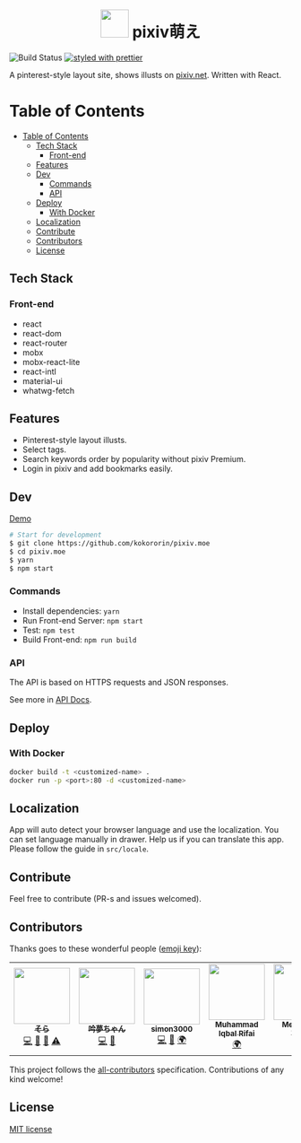 <h1 align=center><img src="https://raw.githubusercontent.com/kokororin/pixiv.moe/master/src/images/favicon.png" width=50/> pixiv萌え</h1>

![Build Status](https://github.com/kokororin/pixiv.moe/actions/workflows/ci.yml/badge.svg)
[![styled with prettier](https://img.shields.io/badge/styled_with-prettier-ff69b4.svg)](https://github.com/prettier/prettier)

A pinterest-style layout site, shows illusts on [pixiv.net](http://pixiv.net). Written with React.

# Table of Contents

- [Table of Contents](#table-of-contents)
  - [Tech Stack](#tech-stack)
    - [Front-end](#front-end)
  - [Features](#features)
  - [Dev](#dev)
    - [Commands](#commands)
    - [API](#api)
  - [Deploy](#deploy)
    - [With Docker](#with-docker)
  - [Localization](#localization)
  - [Contribute](#contribute)
  - [Contributors](#contributors)
  - [License](#license)

## Tech Stack

### Front-end

- react
- react-dom
- react-router
- mobx
- mobx-react-lite
- react-intl
- material-ui
- whatwg-fetch

## Features

- Pinterest-style layout illusts.
- Select tags.
- Search keywords order by popularity without pixiv Premium.
- Login in pixiv and add bookmarks easily.

## Dev

[Demo](https://moe.pixiv.pics)

```bash
# Start for development
$ git clone https://github.com/kokororin/pixiv.moe
$ cd pixiv.moe
$ yarn
$ npm start
```

### Commands

- Install dependencies: `yarn`
- Run Front-end Server: `npm start`
- Test: `npm test`
- Build Front-end: `npm run build`

### API

The API is based on HTTPS requests and JSON responses.

See more in [API Docs](https://github.com/kokororin/pixiv.moe/blob/master/docs/API.md).

## Deploy

### With Docker

```bash
docker build -t <customized-name> .
docker run -p <port>:80 -d <customized-name>
```

## Localization

App will auto detect your browser language and use the localization. You can set language manually in drawer.
Help us if you can translate this app. Please follow the guide in `src/locale`.

## Contribute

Feel free to contribute (PR-s and issues welcomed).

## Contributors

Thanks goes to these wonderful people ([emoji key](https://github.com/kentcdodds/all-contributors#emoji-key)):

<!-- ALL-CONTRIBUTORS-LIST:START - Do not remove or modify this section -->
<!-- prettier-ignore-start -->
<!-- markdownlint-disable -->
<table>
  <tr>
    <td align="center"><a href="http://kokororin.github.io"><img src="https://avatars0.githubusercontent.com/u/10093992?v=4" width="100px;" alt=""/><br /><sub><b>そら</b></sub></a><br /><a href="https://github.com/kokororin/pixiv.moe/commits?author=kokororin" title="Code">💻</a> <a href="https://github.com/kokororin/pixiv.moe/commits?author=kokororin" title="Documentation">📖</a> <a href="#design-kokororin" title="Design">🎨</a> <a href="https://github.com/kokororin/pixiv.moe/commits?author=kokororin" title="Tests">⚠️</a></td>
    <td align="center"><a href="https://kirainmoe.com/"><img src="https://avatars0.githubusercontent.com/u/12712012?v=4" width="100px;" alt=""/><br /><sub><b>吟夢ちゃん</b></sub></a><br /><a href="https://github.com/kokororin/pixiv.moe/commits?author=kirainmoe" title="Code">💻</a> <a href="#ideas-kirainmoe" title="Ideas, Planning, & Feedback">🤔</a></td>
    <td align="center"><a href="https://github.com/simon300000"><img src="https://avatars1.githubusercontent.com/u/12656264?v=4" width="100px;" alt=""/><br /><sub><b>simon3000</b></sub></a><br /><a href="https://github.com/kokororin/pixiv.moe/commits?author=simon300000" title="Code">💻</a> <a href="#ideas-simon300000" title="Ideas, Planning, & Feedback">🤔</a> <a href="#translation-simon300000" title="Translation">🌍</a></td>
    <td align="center"><a href="https://blog.0wo.me"><img src="https://avatars0.githubusercontent.com/u/29944979?v=4" width="100px;" alt=""/><br /><sub><b>Muhammad Iqbal Rifai</b></sub></a><br /><a href="#translation-py7hon" title="Translation">🌍</a></td>
    <td align="center"><a href="https://github.com/Meodinger"><img src="https://avatars1.githubusercontent.com/u/54493746?v=4" width="100px;" alt=""/><br /><sub><b>Meodinger Wang</b></sub></a><br /><a href="#translation-Meodinger" title="Translation">🌍</a></td>
    <td align="center"><a href="https://github.com/kaozaza2"><img src="https://avatars1.githubusercontent.com/u/11665930?v=4" width="100px;" alt=""/><br /><sub><b>Kao</b></sub></a><br /><a href="#translation-kaozaza2" title="Translation">🌍</a></td>
  </tr>
</table>

<!-- markdownlint-enable -->
<!-- prettier-ignore-end -->

<!-- ALL-CONTRIBUTORS-LIST:END -->

This project follows the [all-contributors](https://github.com/kentcdodds/all-contributors) specification. Contributions of any kind welcome!

## License

[MIT license](http://opensource.org/licenses/mit-license.php)
